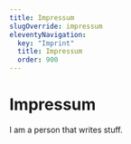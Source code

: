 ```yaml
---
title: Impressum
slugOverride: impressum
eleventyNavigation:
  key: "Imprint"
  title: Impressum
  order: 900
---
```


# Impressum

I am a person that writes stuff.
